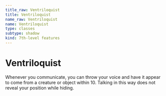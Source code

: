 ```yaml
---
title_raw: Ventriloquist
title: Ventriloquist
name_raw: Ventriloquist
name: Ventriloquist
type: classes
subtype: shadow
kind: 7th-level features
---
```


# Ventriloquist

Whenever you communicate, you can throw your voice and have it appear to come from a creature or object within 10. Talking in this way does not reveal your position while hiding.
